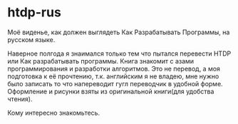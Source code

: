 # htdp-rus
Моё виденье, как должен выглядеть Как Разрабатывать Программы, на русском языке.

Наверное полгода я знаимался только тем что пытался перевести HTDP или Как разрабатывать программы. 
Книга знакомит с азами программирования и разработки алгоритмов.
Это не перевод, а моя подготовка к её прочтению, т.к. английским я не владею, мне нужно было записать
то что напереводит гугл переводчик в удобной форме. Оформление и рисунки взяты из оригинальной книги(для удобства чтения).

Кому интересно знакомьтесь.
